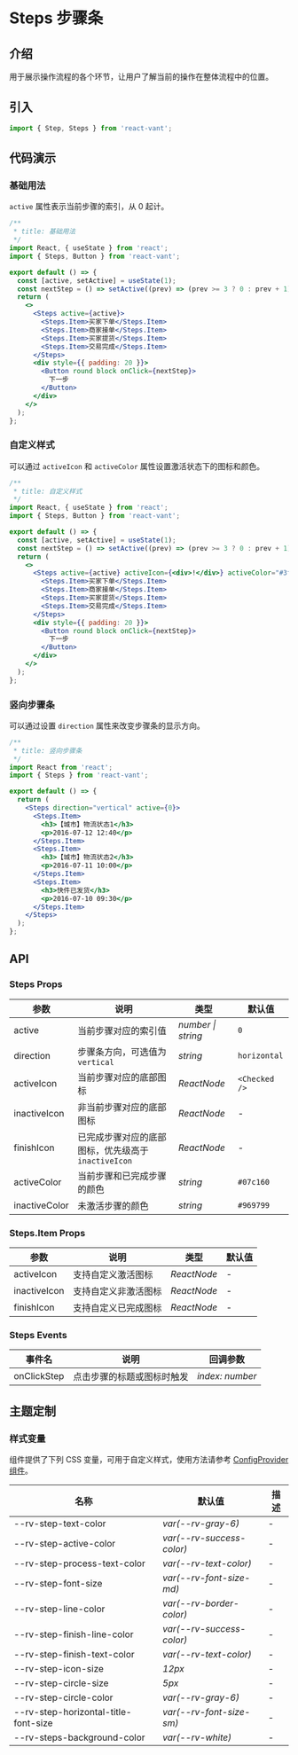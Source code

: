 # Steps 步骤条

## 介绍

用于展示操作流程的各个环节，让用户了解当前的操作在整体流程中的位置。

## 引入

```js
import { Step, Steps } from 'react-vant';
```

## 代码演示

### 基础用法

`active` 属性表示当前步骤的索引，从 0 起计。

```jsx
/**
 * title: 基础用法
 */
import React, { useState } from 'react';
import { Steps, Button } from 'react-vant';

export default () => {
  const [active, setActive] = useState(1);
  const nextStep = () => setActive((prev) => (prev >= 3 ? 0 : prev + 1));
  return (
    <>
      <Steps active={active}>
        <Steps.Item>买家下单</Steps.Item>
        <Steps.Item>商家接单</Steps.Item>
        <Steps.Item>买家提货</Steps.Item>
        <Steps.Item>交易完成</Steps.Item>
      </Steps>
      <div style={{ padding: 20 }}>
        <Button round block onClick={nextStep}>
          下一步
        </Button>
      </div>
    </>
  );
};
```

### 自定义样式

可以通过 `activeIcon` 和 `activeColor` 属性设置激活状态下的图标和颜色。

```jsx
/**
 * title: 自定义样式
 */
import React, { useState } from 'react';
import { Steps, Button } from 'react-vant';

export default () => {
  const [active, setActive] = useState(1);
  const nextStep = () => setActive((prev) => (prev >= 3 ? 0 : prev + 1));
  return (
    <>
      <Steps active={active} activeIcon={<div>!</div>} activeColor="#3f45ff">
        <Steps.Item>买家下单</Steps.Item>
        <Steps.Item>商家接单</Steps.Item>
        <Steps.Item>买家提货</Steps.Item>
        <Steps.Item>交易完成</Steps.Item>
      </Steps>
      <div style={{ padding: 20 }}>
        <Button round block onClick={nextStep}>
          下一步
        </Button>
      </div>
    </>
  );
};
```

### 竖向步骤条

可以通过设置 `direction` 属性来改变步骤条的显示方向。

```jsx
/**
 * title: 竖向步骤条
 */
import React from 'react';
import { Steps } from 'react-vant';

export default () => {
  return (
    <Steps direction="vertical" active={0}>
      <Steps.Item>
        <h3>【城市】物流状态1</h3>
        <p>2016-07-12 12:40</p>
      </Steps.Item>
      <Steps.Item>
        <h3>【城市】物流状态2</h3>
        <p>2016-07-11 10:00</p>
      </Steps.Item>
      <Steps.Item>
        <h3>快件已发货</h3>
        <p>2016-07-10 09:30</p>
      </Steps.Item>
    </Steps>
  );
};
```

## API

### Steps Props

| 参数 | 说明 | 类型 | 默认值 |
| --- | --- | --- | --- |
| active | 当前步骤对应的索引值 | _number \| string_ | `0` |
| direction | 步骤条方向，可选值为 `vertical` | _string_ | `horizontal` |
| activeIcon | 当前步骤对应的底部图标 | _ReactNode_ | `<Checked />` |
| inactiveIcon | 非当前步骤对应的底部图标 | _ReactNode_ | - |
| finishIcon | 已完成步骤对应的底部图标，优先级高于 `inactiveIcon` | _ReactNode_ | - |
| activeColor | 当前步骤和已完成步骤的颜色 | _string_ | `#07c160` |
| inactiveColor | 未激活步骤的颜色 | _string_ | `#969799` |

### Steps.Item Props

| 参数         | 说明                 | 类型        | 默认值 |
| ------------ | -------------------- | ----------- | ------ |
| activeIcon   | 支持自定义激活图标   | _ReactNode_ | -      |
| inactiveIcon | 支持自定义非激活图标 | _ReactNode_ | -      |
| finishIcon   | 支持自定义已完成图标 | _ReactNode_ | -      |

### Steps Events

| 事件名      | 说明                       | 回调参数        |
| ----------- | -------------------------- | --------------- |
| onClickStep | 点击步骤的标题或图标时触发 | _index: number_ |

## 主题定制

### 样式变量

组件提供了下列 CSS 变量，可用于自定义样式，使用方法请参考 [ConfigProvider 组件](/components/config-provider)。

| 名称                                 | 默认值                    | 描述 |
| ------------------------------------ | ------------------------- | ---- |
| --rv-step-text-color                 | _var(--rv-gray-6)_        | -    |
| --rv-step-active-color               | _var(--rv-success-color)_ | -    |
| --rv-step-process-text-color         | _var(--rv-text-color)_    | -    |
| --rv-step-font-size                  | _var(--rv-font-size-md)_  | -    |
| --rv-step-line-color                 | _var(--rv-border-color)_  | -    |
| --rv-step-finish-line-color          | _var(--rv-success-color)_ | -    |
| --rv-step-finish-text-color          | _var(--rv-text-color)_    | -    |
| --rv-step-icon-size                  | _12px_                    | -    |
| --rv-step-circle-size                | _5px_                     | -    |
| --rv-step-circle-color               | _var(--rv-gray-6)_        | -    |
| --rv-step-horizontal-title-font-size | _var(--rv-font-size-sm)_  | -    |
| --rv-steps-background-color          | _var(--rv-white)_         | -    |
